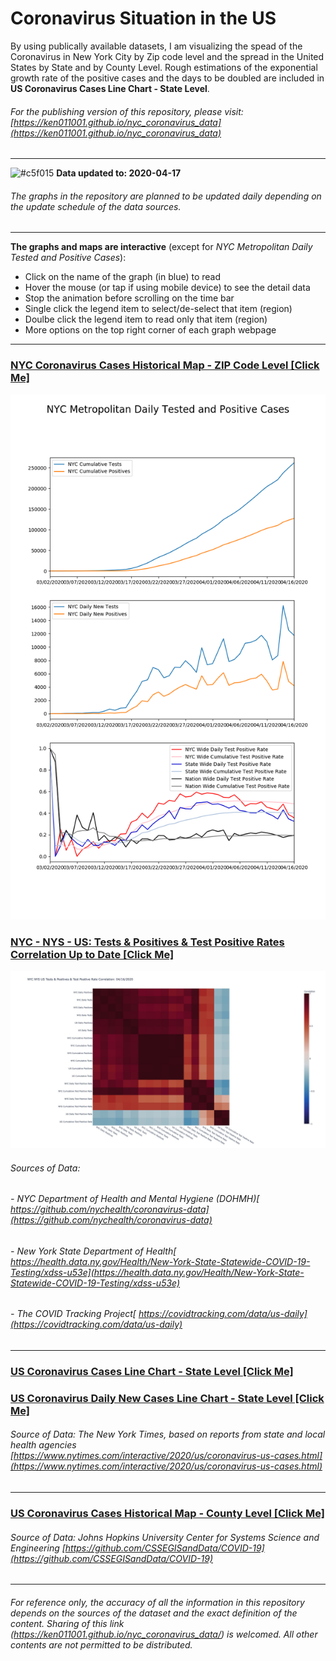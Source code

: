# Coronavirus Situation in the US

By using publically available datasets, I am visualizing the spead of the Coronavirus in New York City by Zip code level and  the spread in the United States by State and by County Level. Rough estimations of the exponential growth rate of the positive cases and the days to be doubled are included in **US Coronavirus Cases Line Chart - State Level**. 
###### For the publishing version of this repository, please visit: [https://ken011001.github.io/nyc_coronavirus_data](https://ken011001.github.io/nyc_coronavirus_data)

---

![#c5f015](https://placehold.it/15/c5f015/000000?text=+) **Data updated to: 2020-04-17**
###### The graphs in the repository are planned to be updated daily depending on the update schedule of the data sources.

---
**The graphs and maps are interactive** (except for *NYC Metropolitan Daily Tested and Positive Cases*):
- Click on the name of the graph (in blue) to read 
- Hover the mouse (or tap if using mobile device) to see the detail data
- Stop the animation before scrolling on the time bar
- Single click the legend item to select/de-select that item (region)
- Doulbe click the legend item to read only that item (region)
- More options on the top right corner of each graph webpage

---

### [NYC Coronavirus Cases Historical Map - ZIP Code Level [Click Me]](https://ken011001.github.io/nyc_coronavirus_data/NYC_Coronavirus_Cases_ZIP.html)
![](NYC_Metropolitan_Daily_Tested_and_Positive_Cases.png?raw=true)
### [NYC - NYS - US: Tests & Positives & Test Positive Rates Correlation Up to Date [Click Me]](https://ken011001.github.io/nyc_coronavirus_data/NYC_NYS_US_Variables_Correlation_Heatmap)
![](NYC_NYS_US_Variables_Correlation_Heatmap.png?raw=true)
###### Sources of Data: 
###### - *NYC Department of Health and Mental Hygiene (DOHMH)[ https://github.com/nychealth/coronavirus-data](https://github.com/nychealth/coronavirus-data)*
###### - *New York State Department of Health[ https://health.data.ny.gov/Health/New-York-State-Statewide-COVID-19-Testing/xdss-u53e](https://health.data.ny.gov/Health/New-York-State-Statewide-COVID-19-Testing/xdss-u53e)*
###### - *The COVID Tracking Project[ https://covidtracking.com/data/us-daily](https://covidtracking.com/data/us-daily)*
---

### [US Coronavirus Cases Line Chart - State Level [Click Me]](https://ken011001.github.io/nyc_coronavirus_data/US_Coronavirus_Cases_Line_State.html)
### [US Coronavirus Daily New Cases Line Chart - State Level [Click Me]](https://ken011001.github.io/nyc_coronavirus_data/US_Coronavirus_Daily%20New_Cases_Line_State.html)
###### Source of Data: *The New York Times, based on reports from state and local health agencies [https://www.nytimes.com/interactive/2020/us/coronavirus-us-cases.html](https://www.nytimes.com/interactive/2020/us/coronavirus-us-cases.html)*
---


### [US Coronavirus Cases Historical Map - County Level [Click Me]](https://ken011001.github.io/nyc_coronavirus_data/US_Coronavirus_Cases_Scatter_County.html)
###### Source of Data: *Johns Hopkins University Center for Systems Science and Engineering [https://github.com/CSSEGISandData/COVID-19](https://github.com/CSSEGISandData/COVID-19)*
---


###### For reference only, the accuracy of all the information in this repository depends on the sources of the dataset and the exact definition of the content. Sharing of this link (https://ken011001.github.io/nyc_coronavirus_data/) is welcomed. All other contents are not permitted to be distributed.
